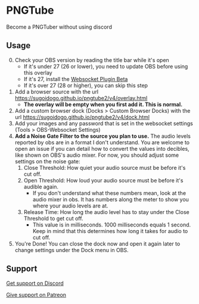 # PNGTube
Become a PNGTuber without using discord
## Usage
0. Check your OBS version by reading the title bar while it's open
    - If it's under 27 (26 or lower), you need to update OBS before using this overlay
    - If it's 27, install the [Websocket Plugin Beta](https://github.com/obsproject/obs-websocket/releases)
    - If it's over 27 (28 or higher), you can skip this step
1. Add a browser source with the url https://sugoidogo.github.io/pngtube2/v4/overlay.html
    - **The overlay will be empty when you first add it. This is normal.**
2. Add a custom browser dock (Docks > Custom Browser Docks) with the url https://sugoidogo.github.io/pngtube2/v4/dock.html
3. Add your images and any password that is set in the websocket settings (Tools > OBS-Websocket Settings)
4. **Add a Noise Gate Filter to the source you plan to use.** The audio levels reported by obs are in a format I don't understand. You are welcome to open an issue if you can detail how to convert the values into decibles, like shown on OBS's audio mixer. For now, you should adjust some settings on the noise gate:
    1. Close Threshold: How quiet your audio source must be before it's cut off.
    2. Open Threshold: How loud your audio source must be before it's audible again.
        - If you don't understand what these numbers mean, look at the audio mixer in obs. It has numbers along the meter to show you where your audio levels are at.
    3. Release Time: How long the audio level has to stay under the Close Threshold to get cut off.
        - This value is in milliseconds. 1000 milliseconds equals 1 second. Keep in mind that this determines how long it takes for audio to cut off.
5. You're Done! You can close the dock now and open it again later to change settings under the Dock menu in OBS.
## Support
[Get support on Discord](https://discord.gg/zxDnYSvMNw)

[Give support on Patreon](https://www.patreon.com/SugoiDogo)